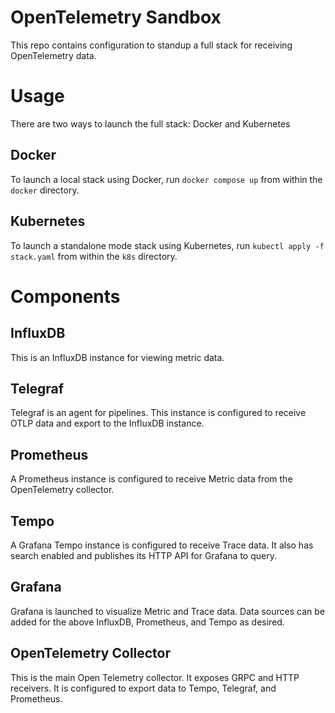 # OpenTelemetry Sandbox
This repo contains configuration to standup a full stack for receiving OpenTelemetry data.

# Usage
There are two ways to launch the full stack: Docker and Kubernetes

## Docker
To launch a local stack using Docker, run `docker compose up` from within the `docker` directory.

## Kubernetes
To launch a standalone mode stack using Kubernetes, run `kubectl apply -f stack.yaml` from within the `k8s` directory.

# Components
## InfluxDB
This is an InfluxDB instance for viewing metric data.

## Telegraf
Telegraf is an agent for pipelines. This instance is configured to receive OTLP data and export
to the InfluxDB instance.

## Prometheus
A Prometheus instance is configured to receive Metric data from the OpenTelemetry collector.

## Tempo
A Grafana Tempo instance is configured to receive Trace data. It also has search enabled
and publishes its HTTP API for Grafana to query.

## Grafana
Grafana is launched to visualize Metric and Trace data. Data sources can be added
for the above InfluxDB, Prometheus, and Tempo as desired.

## OpenTelemetry Collector
This is the main Open Telemetry collector. It exposes GRPC and HTTP receivers. It is
configured to export data to Tempo, Telegraf, and Prometheus.
